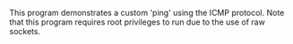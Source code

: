 This program demonstrates a custom 'ping' using the ICMP protocol. Note that this program requires root privileges to run due to the use of raw sockets.
